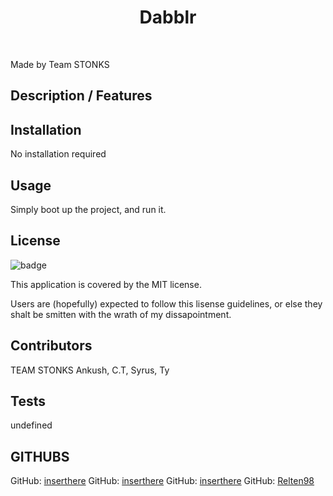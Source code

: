   <h1 align="center">Dabblr</h1>
  <br />
  
  Made by Team STONKS

  ## Description / Features

  ## Installation
   No installation required
  
  ## Usage
   Simply boot up the project, and run it.
  
   ## License
  ![badge](https://img.shields.io/badge/license-MIT-red)
  <br />

  This application is covered by the MIT license. 
  
  Users are (hopefully) expected to follow this lisense guidelines, or else they shalt be smitten with the wrath of my dissapointment.

  ## Contributors
  TEAM STONKS
Ankush, C.T, Syrus, Ty
  
  ## Tests
  undefined
  <br />

  ## GITHUBS
GitHub: [inserthere](https://github.com/inserthere)
GitHub: [inserthere](https://github.com/inserthere)
GitHub: [inserthere](https://github.com/inserthere)
GitHub: [Relten98](https://github.com/Relten98)
  <br />
  <br/>